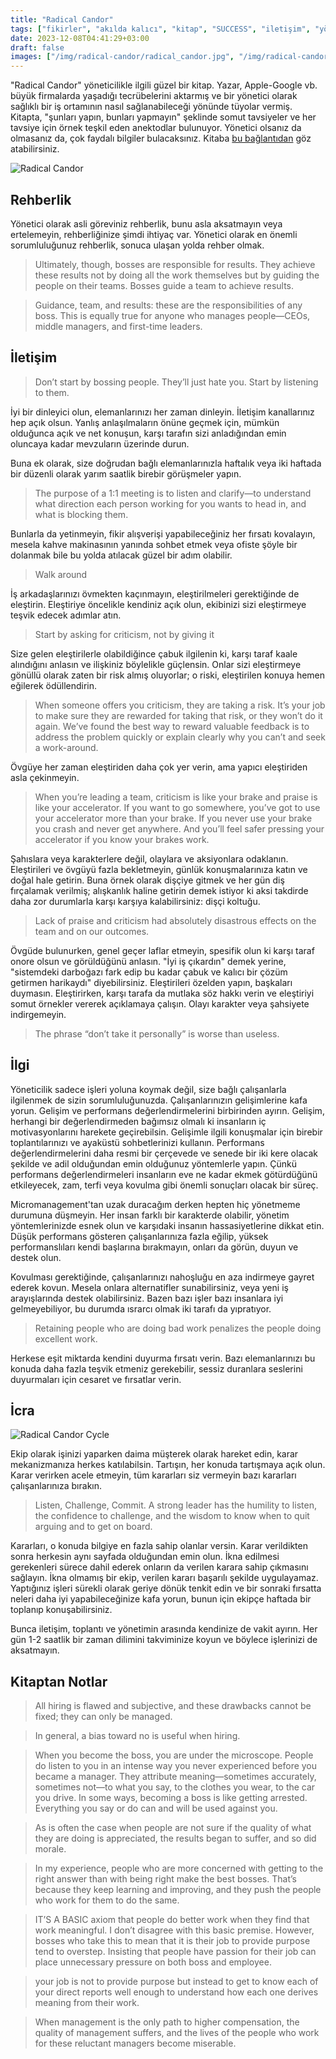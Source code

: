 ```yaml
---
title: "Radical Candor"
tags: ["fikirler", "akılda kalıcı", "kitap", "SUCCESS", "iletişim", "yöneticilik", "kariyer", "yönetim", "gelişim", "performans", "ilişkiler"]
date: 2023-12-08T04:41:29+03:00
draft: false
images: ["/img/radical-candor/radical_candor.jpg", "/img/radical-candor/radical_candor_cycle.jpg"]
---
```


"Radical Candor" yöneticilikle ilgili güzel bir kitap.
Yazar, Apple-Google vb. büyük firmalarda yaşadığı tecrübelerini aktarmış ve bir yönetici olarak sağlıklı bir iş ortamının nasıl sağlanabileceği yönünde tüyolar vermiş.
Kitapta, "şunları yapın, bunları yapmayın" şeklinde somut tavsiyeler ve her tavsiye için örnek teşkil eden anektodlar bulunuyor.
Yönetici olsanız da olmasanız da, çok faydalı bilgiler bulacaksınız.
Kitaba [bu bağlantıdan](https://www.amazon.co.uk/dp/B0031RS2XG) göz atabilirsiniz.

![Radical Candor][1]

## Rehberlik

Yönetici olarak asli göreviniz rehberlik, bunu asla aksatmayın veya ertelemeyin, rehberliğinize şimdi ihtiyaç var.
Yönetici olarak en önemli sorumluluğunuz rehberlik, sonuca ulaşan yolda rehber olmak.

> Ultimately, though, bosses are responsible for results. They achieve these results not by doing all the work themselves but by guiding the people on their teams. Bosses guide a team to achieve results.

> Guidance, team, and results: these are the responsibilities of any boss. This is equally true for anyone who manages people—CEOs, middle managers, and first-time leaders.

## İletişim

> Don’t start by bossing people. They’ll just hate you. Start by listening to them.

İyi bir dinleyici olun, elemanlarınızı her zaman dinleyin.
İletişim kanallarınız hep açık olsun.
Yanlış anlaşılmaların önüne geçmek için, mümkün olduğunca açık ve net konuşun, karşı tarafın sizi anladığından emin oluncaya kadar mevzuların üzerinde durun.

Buna ek olarak, size doğrudan bağlı elemanlarınızla haftalık veya iki haftada bir düzenli olarak yarım saatlik birebir görüşmeler yapın.

> The purpose of a 1:1 meeting is to listen and clarify—to understand what direction each person working for you wants to head in, and what is blocking them.

Bunlarla da yetinmeyin, fikir alışverişi yapabileceğiniz her fırsatı kovalayın, mesela kahve makinasının yanında sohbet etmek veya ofiste şöyle bir dolanmak bile bu yolda atılacak güzel bir adım olabilir.

> Walk around

İş arkadaşlarınızı övmekten kaçınmayın, eleştirilmeleri gerektiğinde de eleştirin.
Eleştiriye öncelikle kendiniz açık olun, ekibinizi sizi eleştirmeye teşvik edecek adımlar atın.

> Start by asking for criticism, not by giving it

Size gelen eleştirilerle olabildiğince çabuk ilgilenin ki, karşı taraf kaale alındığını anlasın ve ilişkiniz böylelikle güçlensin.
Onlar sizi eleştirmeye gönüllü olarak zaten bir risk almış oluyorlar; o riski, eleştirilen konuya hemen eğilerek ödüllendirin.

> When someone offers you criticism, they are taking a risk. It’s your job to make sure they are rewarded for taking that risk, or they won’t do it again. We’ve found the best way to reward valuable feedback is to address the problem quickly or explain clearly why you can’t and seek a work-around.

Övgüye her zaman eleştiriden daha çok yer verin, ama yapıcı eleştiriden asla çekinmeyin.

> When you’re leading a team, criticism is like your brake and praise is like your accelerator. If you want to go somewhere, you’ve got to use your accelerator more than your brake. If you never use your brake you crash and never get anywhere. And you’ll feel safer pressing your accelerator if you know your brakes work.

Şahıslara veya karakterlere değil, olaylara ve aksiyonlara odaklanın.
Eleştirileri ve övgüyü fazla bekletmeyin, günlük konuşmalarınıza katın ve doğal hale getirin.
Buna örnek olarak dişçiye gitmek ve her gün diş fırçalamak verilmiş; alışkanlık haline getirin demek istiyor ki aksi takdirde daha zor durumlarla karşı karşıya kalabilirsiniz: dişçi koltuğu.

> Lack of praise and criticism had absolutely disastrous effects on the team and on our outcomes.

Övgüde bulunurken, genel geçer laflar etmeyin, spesifik olun ki karşı taraf onore olsun ve görüldüğünü anlasın.
"İyi iş çıkardın" demek yerine, "sistemdeki darboğazı fark edip bu kadar çabuk ve kalıcı bir çözüm getirmen harikaydı" diyebilirsiniz.
Eleştirileri özelden yapın, başkaları duymasın.
Eleştirirken, karşı tarafa da mutlaka söz hakkı verin ve eleştiriyi somut örnekler vererek açıklamaya çalışın.
Olayı karakter veya şahsiyete indirgemeyin.

> The phrase “don’t take it personally” is worse than useless.

## İlgi

Yöneticilik sadece işleri yoluna koymak değil, size bağlı çalışanlarla ilgilenmek de sizin sorumluluğunuzda.
Çalışanlarınızın gelişimlerine kafa yorun.
Gelişim ve performans değerlendirmelerini birbirinden ayırın.
Gelişim, herhangi bir değerlendirmeden bağımsız olmalı ki insanların iç motivasyonlarını harekete geçirebilsin.
Gelişimle ilgili konuşmalar için birebir toplantılarınızı ve ayaküstü sohbetlerinizi kullanın.
Performans değerlendirmelerini daha resmi bir çerçevede ve senede bir iki kere olacak şekilde ve adil olduğundan emin olduğunuz yöntemlerle yapın.
Çünkü performans değerlendirmeleri insanların eve ne kadar ekmek götürdüğünü etkileyecek, zam, terfi veya kovulma gibi önemli sonuçları olacak bir süreç.

Micromanagement'tan uzak duracağım derken hepten hiç yönetmeme durumuna düşmeyin.
Her insan farklı bir karakterde olabilir, yönetim yöntemlerinizde esnek olun ve karşıdaki insanın hassasiyetlerine dikkat etin.
Düşük performans gösteren çalışanlarınıza fazla eğilip, yüksek performanslıları kendi başlarına bırakmayın, onları da görün, duyun ve destek olun.

Kovulması gerektiğinde, çalışanlarınızı nahoşluğu en aza indirmeye gayret ederek kovun. Mesela onlara alternatifler sunabilirsiniz, veya yeni iş arayışlarında destek olabilirsiniz. Bazen bazı işler bazı insanlara iyi gelmeyebiliyor, bu durumda ısrarcı olmak iki tarafı da yıpratıyor.

> Retaining people who are doing bad work penalizes the people doing excellent work.

Herkese eşit miktarda kendini duyurma fırsatı verin. Bazı elemanlarınızı bu konuda daha fazla teşvik etmeniz gerekebilir, sessiz duranlara seslerini duyurmaları için cesaret ve fırsatlar verin.

## İcra

![Radical Candor Cycle][2]

Ekip olarak işinizi yaparken daima müşterek olarak hareket edin, karar mekanizmanıza herkes katılabilsin.
Tartışın, her konuda tartışmaya açık olun.
Karar verirken acele etmeyin, tüm kararları siz vermeyin bazı kararları çalışanlarınıza bırakın.

> Listen, Challenge, Commit. A strong leader has the humility to listen, the confidence to challenge, and the wisdom to know when to quit arguing and to get on board.

Kararları, o konuda bilgiye en fazla sahip olanlar versin.
Karar verildikten sonra herkesin aynı sayfada olduğundan emin olun.
İkna edilmesi gerekenleri sürece dahil ederek onların da verilen karara sahip çıkmasını sağlayın.
İkna olmamış bir ekip, verilen kararı başarılı şekilde uygulayamaz.
Yaptığınız işleri sürekli olarak geriye dönük tenkit edin ve bir sonraki fırsatta neleri daha iyi yapabileceğinize kafa yorun, bunun için ekipçe haftada bir toplanıp konuşabilirsiniz.

Bunca iletişim, toplantı ve yönetimin arasında kendinize de vakit ayırın.
Her gün 1-2 saatlik bir zaman dilimini takviminize koyun ve böylece işlerinizi de aksatmayın.

## Kitaptan Notlar

> All hiring is flawed and subjective, and these drawbacks cannot be fixed; they can only be managed.

> In general, a bias toward no is useful when hiring.

> When you become the boss, you are under the microscope. People do listen to you in an intense way you never experienced before you became a manager. They attribute meaning—sometimes accurately, sometimes not—to what you say, to the clothes you wear, to the car you drive. In some ways, becoming a boss is like getting arrested. Everything you say or do can and will be used against you.

> As is often the case when people are not sure if the quality of what they are doing is appreciated, the results began to suffer, and so did morale.

> In my experience, people who are more concerned with getting to the right answer than with being right make the best bosses. That’s because they keep learning and improving, and they push the people who work for them to do the same.

> IT’S A BASIC axiom that people do better work when they find that work meaningful. I don’t disagree with this basic premise. However, bosses who take this to mean that it is their job to provide purpose tend to overstep. Insisting that people have passion for their job can place unnecessary pressure on both boss and employee.

> your job is not to provide purpose but instead to get to know each of your direct reports well enough to understand how each one derives meaning from their work.

> When management is the only path to higher compensation, the quality of management suffers, and the lives of the people who work for these reluctant managers become miserable.

[1]: /img/radical-candor/radical_candor.jpg
[2]: /img/radical-candor/radical_candor_cycle.jpg
